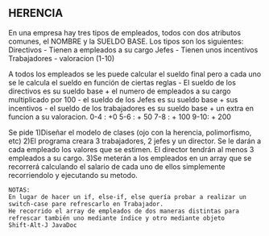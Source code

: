  HERENCIA
 --------
 
 En una empresa hay tres tipos de empleados, todos con dos atributos comunes, el
 NOMBRE y la SUELDO BASE.
 Los tipos son los siguientes:
 	Directivos
 		- Tienen a empleados a su cargo
 	Jefes
 		- Tienen unos incentivos
 	Trabajadores
		- valoracion (1-10) 	

 A todos los empleados se les puede calcular el sueldo final pero a 
 cada uno se le calcula el sueldo en función de ciertas reglas
 	- El sueldo de los directivos es su sueldo base + el numero de empleados a su cargo multiplicado
 	por 100
 	- el sueldo de los Jefes es su sueldo base + sus incentivos
 	- el sueldo de los trabajadores es su sueldo base + un extra en funcion a su valoracion.
			0-4 : +0
			5-6 : + 50
			7-8 : + 100
			9-10: + 200
			
 Se pide
 	1)Diseñar el modelo de clases (ojo con la herencia, polimorfismo, etc)
 	2)El programa creara 3 trabajadores, 2 jefes y un director. Se le darán a cada empleado
	los valores que se estimen. El director tendrán al menos 3 empleados a su cargo.
	3)Se meterán a los empleados en un array que se recorrerá calculando el salario de cada uno de ellos
	simplemente recorriendolo y ejecutando su metodo.
	
	NOTAS:
	En lugar de hacer un if, else-if, else quería probar a realizar un switch-case pare refrescarlo en Trabajador.
	He recorrido el array de empleados de dos maneras distintas para refrescar también uno mediante índice y otro mediante objeto
	Shift-Alt-J JavaDoc